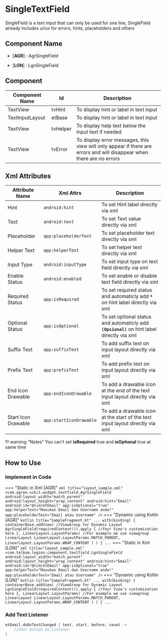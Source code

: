 # SingleTextField

SingleField is a text input that can only be used for one line, SingleField already includes ui/ux for errors, hints, placeholders and others

## Component Name

* [**AGR**] : AgrSingleField

* [**LGN**] : LgnSingleField

## Component

|Component Name|Id|Description|
|---|---|---|
|TextView|tvHint|To display hint or label in text input|
|TextInputLayout|etBase|To display hint or label in text input|
|TextView|tvHelper|To display help text below the input text if needed|
|TextView|tvError|To display error messages, this view will only appear if there are errors and will disappear when there are no errors|

## Xml Attributes

|Attribute Name|Xml Attrs|Description|
|---|---|---|
|Hint|`android:hint`|To set Hint label directly via xml|
|Text|`android:text`|To set Text value directly via xml|
|Placeholder|`app:placeholderText`|To set placeholder text directly via xml|
|Helper Text|`app:helperText`|To set helper text directly via xml|
|Input Type|`android:inputType`|To set input type on text field directly via xml|
|Enable Status|`android:enabled`|To set enable or disable text field directly via xml|
|Required Status|`app:isRequired`|To set required status and automaticly add **`*`** on hint label directly via xml|
|Optional Status|`app:isOptional`|To set optional status and automaticly add **`(Opsional)`** on hint label directly via xml|
|Suffix Text|`app:suffixText`|To add suffix text on input layout directly via xml|
|Prefix Text|`app:prefixText`|To add prefix text on input layout directly via xml|
|End Icon Drawable|`app:endIconDrawable`|To add a drawable icon at the end of the text input layout directly via xml|
|Start Icon Drawable|`app:startIconDrawable`|To add a drawable icon at the start of the text input layout directly via xml|

!!! warning "Notes"
    You can't set **isRequired** true and **isOptional** true at same time

## How to Use

### Implement in Code

=== "Static in Xml [AGR]"
    ``` xml title="layout_sample.xml"
    <com.agree.uikit.widget.textfield.AgrSingleField
            android:layout_width="match_parent"
            android:layout_height="wrap_content"
            android:hint="Email"
            android:id="@+id/etEmail"
            app:isOptional="true"
            app:helperText="Masukan Email dan Username anda!"
            app:placeholderText="Email atau Username" />
    ```
=== "Dynamic using Kotlin [AGR]"
    ``` kotlin title="SampleFragment.kt"
    ...
    with(binding) {
        containerBase.addView( //ViewGroup for Dynamic Layout
            AgrSingleField(requiredContext()).apply {
                //Your View's customization here
            },
            LinearLayout.LayoutParams( //For example we use viewgroup LinearLayout
                LinearLayout.LayoutParams.MATCH_PARENT,
                LinearLayout.LayoutParams.WRAP_CONTENT
            )
        )
    }
    ...
    ```
=== "Static in Xml [LGN]"
    ``` xml title="layout_sample.xml"
    <com.telkom.legion.component.textfield.LgnSingleField
            android:layout_width="match_parent"
            android:layout_height="wrap_content"
            android:hint="Email"
            android:id="@+id/etEmail"
            app:isOptional="true"
            app:helperText="Masukan Email dan Username anda!"
            app:placeholderText="Email atau Username" />
    ```
=== "Dynamic using Kotlin [LGN]"
    ``` kotlin title="SampleFragment.kt"
    ...
    with(binding) {
        containerBase.addView( //ViewGroup for Dynamic Layout
            LgnSingleField(requiredContext()).apply {
                //Your View's customization here
            },
            LinearLayout.LayoutParams( //For example we use viewgroup LinearLayout
                LinearLayout.LayoutParams.MATCH_PARENT,
                LinearLayout.LayoutParams.WRAP_CONTENT
            )
        )
    }
    ...
    ```

### Add Text Listener

```kotlin title="SampleFragment.kt"
etEmail.doOnTextChanged { text, start, before, count ->
    //Your Action on Listener
}
```
